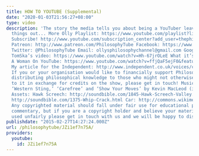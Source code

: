 ```yaml
---
title: HOW TO YOUTUBE (Supplemental)
date: "2020-01-03T21:56:27+08:00"
type: video
description: 'The story the media tells you about being a YouTuber leaves some important
  things out... More Olly Playlist: https://www.youtube.com/playlist?list=PLvoAL-KSZ32er2Losi8Oqo8tYIItKg6Ha
  Subscribe! http://www.youtube.com/subscription_center?add_user=thephilosophytube
  Patreon: http://www.patreon.com/PhilosophyTube Facebook: https://www.facebook.com/PhilosophyTube?ref=hl
  Twitter: @PhilosophyTube Email: ollysphilosophychannel@gmail.com Google+: google.com/+thephilosophytube
  TomSka’s video: https://www.youtube.com/watch?v=Hh-67jrOLeE What it’s Like To Be
  A Woman On YouTube: https://www.youtube.com/watch?v=ffjQaF5ejF0&feature=youtu.be
  My article for the Independent: http://www.independent.co.uk/voices/comment/how-to-really-be-a-youtube-star-be-white-and-wealthy-10013760.html
  If you or your organisation would like to financially support Philosophy Tube in
  distributing philosophical knowledge to those who might not otherwise have access
  to it in exchange for credits on the show, please get in touch! Music: ‘Hackbeat,’
  ‘Western Sting,’ ‘Carefree’ and ‘Show Your Moves’ by Kevin MacLeod (incompetech.com)
  Assets: Hawk Screech: http://soundbible.com/1845-Hawk-Screech-Valley.html Whip Crack:
  http://soundbible.com/1375-Whip-Crack.html Car: http://commons.wikimedia.org/wiki/User:RichN
  Any copyrighted material should fall under fair use for educational purposes or
  commentary, but if you are a copyright holder and believe your material has been
  used unfairly please get in touch with us and we will be happy to discuss it.'
publishdate: "2015-02-27T14:27:24.000Z"
url: /philosophytube/JZi1ef7n75A/
providers:
  youtube:
    id: JZi1ef7n75A
---
```

